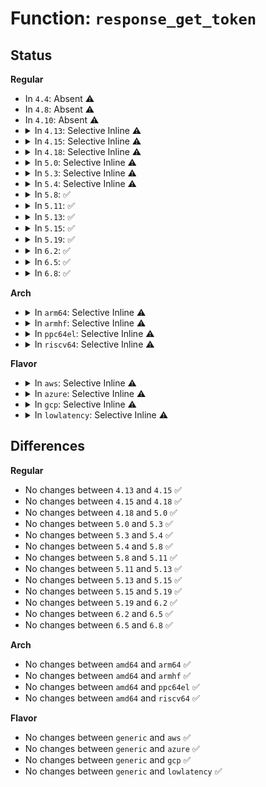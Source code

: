 # Function: <code>response_get_token</code>

## Status
<b>Regular</b>
<ul>
<li>
In <code>4.4</code>: Absent ⚠️
</li>
<li>
In <code>4.8</code>: Absent ⚠️
</li>
<li>
In <code>4.10</code>: Absent ⚠️
</li>
<li>
<details>
<summary>In <code>4.13</code>: Selective Inline ⚠️</summary>

```c
const struct opal_resp_tok *response_get_token(const struct parsed_resp *resp, int n);
```

**Collision:** Unique Static

**Inline:** Selective

**Transformation:** False

**Instances:**

```
In block/sed-opal.c (ffffffff8145b040)
Location: block/sed-opal.c:675
Inline: True
Direct callers:
  - block/sed-opal.c:parse_and_check_status
  - block/sed-opal.c:parse_and_check_status
  - block/sed-opal.c:parse_and_check_status
```
**Symbols:**

```
ffffffff8145b040-ffffffff8145b0b9: response_get_token (STB_LOCAL)
```
</details>
</li>
<li>
<details>
<summary>In <code>4.15</code>: Selective Inline ⚠️</summary>

```c
const struct opal_resp_tok *response_get_token(const struct parsed_resp *resp, int n);
```

**Collision:** Unique Static

**Inline:** Selective

**Transformation:** False

**Instances:**

```
In block/sed-opal.c (ffffffff81486e10)
Location: block/sed-opal.c:687
Inline: True
Direct callers:
  - block/sed-opal.c:parse_and_check_status
  - block/sed-opal.c:parse_and_check_status
  - block/sed-opal.c:parse_and_check_status
```
**Symbols:**

```
ffffffff81486e10-ffffffff81486e89: response_get_token (STB_LOCAL)
```
</details>
</li>
<li>
<details>
<summary>In <code>4.18</code>: Selective Inline ⚠️</summary>

```c
const struct opal_resp_tok *response_get_token(const struct parsed_resp *resp, int n);
```

**Collision:** Unique Static

**Inline:** Selective

**Transformation:** False

**Instances:**

```
In block/sed-opal.c (ffffffff814bbd60)
Location: block/sed-opal.c:684
Inline: True
Direct callers:
  - block/sed-opal.c:parse_and_check_status
  - block/sed-opal.c:parse_and_check_status
  - block/sed-opal.c:parse_and_check_status
```
**Symbols:**

```
ffffffff814bbd60-ffffffff814bbddb: response_get_token (STB_LOCAL)
```
</details>
</li>
<li>
<details>
<summary>In <code>5.0</code>: Selective Inline ⚠️</summary>

```c
const struct opal_resp_tok *response_get_token(const struct parsed_resp *resp, int n);
```

**Collision:** Unique Static

**Inline:** Selective

**Transformation:** False

**Instances:**

```
In block/sed-opal.c (ffffffff814d0120)
Location: block/sed-opal.c:684
Inline: True
Direct callers:
  - block/sed-opal.c:parse_and_check_status
  - block/sed-opal.c:parse_and_check_status
  - block/sed-opal.c:parse_and_check_status
```
**Symbols:**

```
ffffffff814d0120-ffffffff814d019b: response_get_token (STB_LOCAL)
```
</details>
</li>
<li>
<details>
<summary>In <code>5.3</code>: Selective Inline ⚠️</summary>

```c
const struct opal_resp_tok *response_get_token(const struct parsed_resp *resp, int n);
```

**Collision:** Unique Static

**Inline:** Selective

**Transformation:** False

**Instances:**

```
In block/sed-opal.c (ffffffff814fe910)
Location: block/sed-opal.c:726
Inline: True
Direct callers:
  - block/sed-opal.c:parse_and_check_status
  - block/sed-opal.c:parse_and_check_status
  - block/sed-opal.c:parse_and_check_status
  - block/sed-opal.c:response_get_u64
```
**Symbols:**

```
ffffffff814fe910-ffffffff814fe9ac: response_get_token (STB_LOCAL)
```
</details>
</li>
<li>
<details>
<summary>In <code>5.4</code>: Selective Inline ⚠️</summary>

```c
const struct opal_resp_tok *response_get_token(const struct parsed_resp *resp, int n);
```

**Collision:** Unique Static

**Inline:** Selective

**Transformation:** False

**Instances:**

```
In block/sed-opal.c (ffffffff8151c860)
Location: block/sed-opal.c:728
Inline: True
Direct callers:
  - block/sed-opal.c:parse_and_check_status
  - block/sed-opal.c:parse_and_check_status
  - block/sed-opal.c:parse_and_check_status
  - block/sed-opal.c:response_get_u64
```
**Symbols:**

```
ffffffff8151c860-ffffffff8151c8fc: response_get_token (STB_LOCAL)
```
</details>
</li>
<li>
<details>
<summary>In <code>5.8</code>: ✅</summary>

```c
const struct opal_resp_tok *response_get_token(const struct parsed_resp *resp, int n);
```

**Collision:** Unique Static

**Inline:** No

**Transformation:** False

**Instances:**

```
In block/sed-opal.c (ffffffff8157c6c0)
Location: block/sed-opal.c:730
Inline: False
Direct callers:
  - block/sed-opal.c:response_status
  - block/sed-opal.c:response_status
  - block/sed-opal.c:response_status
  - block/sed-opal.c:response_get_u64
  - block/sed-opal.c:response_get_string
```
**Symbols:**

```
ffffffff8157c6c0-ffffffff8157c75c: response_get_token (STB_LOCAL)
```
</details>
</li>
<li>
<details>
<summary>In <code>5.11</code>: ✅</summary>

```c
const struct opal_resp_tok *response_get_token(const struct parsed_resp *resp, int n);
```

**Collision:** Unique Static

**Inline:** No

**Transformation:** False

**Instances:**

```
In block/sed-opal.c (ffffffff81599700)
Location: block/sed-opal.c:730
Inline: False
Direct callers:
  - block/sed-opal.c:response_status
  - block/sed-opal.c:response_status
  - block/sed-opal.c:response_status
  - block/sed-opal.c:response_get_u64
  - block/sed-opal.c:response_get_string
```
**Symbols:**

```
ffffffff81599700-ffffffff8159979c: response_get_token (STB_LOCAL)
```
</details>
</li>
<li>
<details>
<summary>In <code>5.13</code>: ✅</summary>

```c
const struct opal_resp_tok *response_get_token(const struct parsed_resp *resp, int n);
```

**Collision:** Unique Static

**Inline:** No

**Transformation:** False

**Instances:**

```
In block/sed-opal.c (ffffffff815a0450)
Location: block/sed-opal.c:730
Inline: False
Direct callers:
  - block/sed-opal.c:parse_and_check_status
  - block/sed-opal.c:parse_and_check_status
  - block/sed-opal.c:parse_and_check_status
  - block/sed-opal.c:response_get_u64
  - block/sed-opal.c:response_get_string
```
**Symbols:**

```
ffffffff815a0450-ffffffff815a04ec: response_get_token (STB_LOCAL)
```
</details>
</li>
<li>
<details>
<summary>In <code>5.15</code>: ✅</summary>

```c
const struct opal_resp_tok *response_get_token(const struct parsed_resp *resp, int n);
```

**Collision:** Unique Static

**Inline:** No

**Transformation:** False

**Instances:**

```
In block/sed-opal.c (ffffffff81608c70)
Location: block/sed-opal.c:730
Inline: False
Direct callers:
  - block/sed-opal.c:parse_and_check_status
  - block/sed-opal.c:parse_and_check_status
  - block/sed-opal.c:parse_and_check_status
  - block/sed-opal.c:response_get_u64
  - block/sed-opal.c:response_get_string
```
**Symbols:**

```
ffffffff81608c70-ffffffff81608d03: response_get_token (STB_LOCAL)
```
</details>
</li>
<li>
<details>
<summary>In <code>5.19</code>: ✅</summary>

```c
const struct opal_resp_tok *response_get_token(const struct parsed_resp *resp, int n);
```

**Collision:** Unique Static

**Inline:** No

**Transformation:** False

**Instances:**

```
In block/sed-opal.c (ffffffff816bca50)
Location: block/sed-opal.c:730
Inline: False
Direct callers:
  - block/sed-opal.c:parse_and_check_status
  - block/sed-opal.c:parse_and_check_status
  - block/sed-opal.c:parse_and_check_status
  - block/sed-opal.c:response_get_u64
  - block/sed-opal.c:response_get_string
```
**Symbols:**

```
ffffffff816bca50-ffffffff816bcae6: response_get_token (STB_LOCAL)
```
</details>
</li>
<li>
<details>
<summary>In <code>6.2</code>: ✅</summary>

```c
const struct opal_resp_tok *response_get_token(const struct parsed_resp *resp, int n);
```

**Collision:** Unique Static

**Inline:** No

**Transformation:** False

**Instances:**

```
In block/sed-opal.c (ffffffff8177d4b0)
Location: block/sed-opal.c:770
Inline: False
Direct callers:
  - block/sed-opal.c:parse_and_check_status
  - block/sed-opal.c:parse_and_check_status
  - block/sed-opal.c:parse_and_check_status
  - block/sed-opal.c:response_get_u64
  - block/sed-opal.c:response_get_string
```
**Symbols:**

```
ffffffff8177d4b0-ffffffff8177d546: response_get_token (STB_LOCAL)
```
</details>
</li>
<li>
<details>
<summary>In <code>6.5</code>: ✅</summary>

```c
const struct opal_resp_tok *response_get_token(const struct parsed_resp *resp, int n);
```

**Collision:** Unique Static

**Inline:** No

**Transformation:** False

**Instances:**

```
In block/sed-opal.c (ffffffff817bcf20)
Location: block/sed-opal.c:778
Inline: False
Direct callers:
  - block/sed-opal.c:response_get_column
  - block/sed-opal.c:response_get_column
  - block/sed-opal.c:parse_and_check_status
  - block/sed-opal.c:parse_and_check_status
  - block/sed-opal.c:parse_and_check_status
  - block/sed-opal.c:response_get_u64
  - block/sed-opal.c:response_get_string
```
**Symbols:**

```
ffffffff817bcf20-ffffffff817bcfe9: response_get_token (STB_LOCAL)
```
</details>
</li>
<li>
<details>
<summary>In <code>6.8</code>: ✅</summary>

```c
const struct opal_resp_tok *response_get_token(const struct parsed_resp *resp, int n);
```

**Collision:** Unique Static

**Inline:** No

**Transformation:** False

**Instances:**

```
In block/sed-opal.c (ffffffff818015e0)
Location: block/sed-opal.c:891
Inline: False
Direct callers:
  - block/sed-opal.c:response_get_column
  - block/sed-opal.c:response_get_column
  - block/sed-opal.c:parse_and_check_status
  - block/sed-opal.c:parse_and_check_status
  - block/sed-opal.c:parse_and_check_status
  - block/sed-opal.c:response_get_u64
  - block/sed-opal.c:response_get_string
```
**Symbols:**

```
ffffffff818015e0-ffffffff818016a9: response_get_token (STB_LOCAL)
```
</details>
</li>
</ul>
<b>Arch</b>
<ul>
<li>
<details>
<summary>In <code>arm64</code>: Selective Inline ⚠️</summary>

```c
const struct opal_resp_tok *response_get_token(const struct parsed_resp *resp, int n);
```

**Collision:** Unique Static

**Inline:** Selective

**Transformation:** False

**Instances:**

```
In block/sed-opal.c (ffff800010625328)
Location: block/sed-opal.c:728
Inline: True
Direct callers:
  - block/sed-opal.c:parse_and_check_status
  - block/sed-opal.c:parse_and_check_status
  - block/sed-opal.c:parse_and_check_status
  - block/sed-opal.c:response_get_u64
```
**Symbols:**

```
ffff800010625328-ffff800010625414: response_get_token (STB_LOCAL)
```
</details>
</li>
<li>
<details>
<summary>In <code>armhf</code>: Selective Inline ⚠️</summary>

```c
const struct opal_resp_tok *response_get_token(const struct parsed_resp *resp, int n);
```

**Collision:** Unique Static

**Inline:** Selective

**Transformation:** False

**Instances:**

```
In block/sed-opal.c (c07ccd90)
Location: block/sed-opal.c:728
Inline: True
Direct callers:
  - block/sed-opal.c:parse_and_check_status
  - block/sed-opal.c:parse_and_check_status
  - block/sed-opal.c:parse_and_check_status
  - block/sed-opal.c:response_get_u64
```
**Symbols:**

```
c07ccd90-c07cce78: response_get_token (STB_LOCAL)
```
</details>
</li>
<li>
<details>
<summary>In <code>ppc64el</code>: Selective Inline ⚠️</summary>

```c
const struct opal_resp_tok *response_get_token(const struct parsed_resp *resp, int n);
```

**Collision:** Unique Static

**Inline:** Selective

**Transformation:** False

**Instances:**

```
In block/sed-opal.c (c0000000007c6000)
Location: block/sed-opal.c:728
Inline: True
Direct callers:
  - block/sed-opal.c:parse_and_check_status
  - block/sed-opal.c:parse_and_check_status
  - block/sed-opal.c:parse_and_check_status
  - block/sed-opal.c:response_get_u64
```
**Symbols:**

```
c0000000007c6000-c0000000007c6120: response_get_token (STB_LOCAL)
```
</details>
</li>
<li>
<details>
<summary>In <code>riscv64</code>: Selective Inline ⚠️</summary>

```c
const struct opal_resp_tok *response_get_token(const struct parsed_resp *resp, int n);
```

**Collision:** Unique Static

**Inline:** Selective

**Transformation:** False

**Instances:**

```
In block/sed-opal.c (ffffffe000456592)
Location: block/sed-opal.c:728
Inline: True
Direct callers:
  - block/sed-opal.c:parse_and_check_status
  - block/sed-opal.c:parse_and_check_status
  - block/sed-opal.c:parse_and_check_status
  - block/sed-opal.c:response_get_u64
```
**Symbols:**

```
ffffffe000456592-ffffffe000456656: response_get_token (STB_LOCAL)
```
</details>
</li>
</ul>
<b>Flavor</b>
<ul>
<li>
<details>
<summary>In <code>aws</code>: Selective Inline ⚠️</summary>

```c
const struct opal_resp_tok *response_get_token(const struct parsed_resp *resp, int n);
```

**Collision:** Unique Static

**Inline:** Selective

**Transformation:** False

**Instances:**

```
In block/sed-opal.c (ffffffff81514e40)
Location: block/sed-opal.c:728
Inline: True
Direct callers:
  - block/sed-opal.c:parse_and_check_status
  - block/sed-opal.c:parse_and_check_status
  - block/sed-opal.c:parse_and_check_status
  - block/sed-opal.c:response_get_u64
```
**Symbols:**

```
ffffffff81514e40-ffffffff81514edc: response_get_token (STB_LOCAL)
```
</details>
</li>
<li>
<details>
<summary>In <code>azure</code>: Selective Inline ⚠️</summary>

```c
const struct opal_resp_tok *response_get_token(const struct parsed_resp *resp, int n);
```

**Collision:** Unique Static

**Inline:** Selective

**Transformation:** False

**Instances:**

```
In block/sed-opal.c (ffffffff81505150)
Location: block/sed-opal.c:728
Inline: True
Direct callers:
  - block/sed-opal.c:parse_and_check_status
  - block/sed-opal.c:parse_and_check_status
  - block/sed-opal.c:parse_and_check_status
  - block/sed-opal.c:response_get_u64
```
**Symbols:**

```
ffffffff81505150-ffffffff815051ec: response_get_token (STB_LOCAL)
```
</details>
</li>
<li>
<details>
<summary>In <code>gcp</code>: Selective Inline ⚠️</summary>

```c
const struct opal_resp_tok *response_get_token(const struct parsed_resp *resp, int n);
```

**Collision:** Unique Static

**Inline:** Selective

**Transformation:** False

**Instances:**

```
In block/sed-opal.c (ffffffff81510ed0)
Location: block/sed-opal.c:728
Inline: True
Direct callers:
  - block/sed-opal.c:parse_and_check_status
  - block/sed-opal.c:parse_and_check_status
  - block/sed-opal.c:parse_and_check_status
  - block/sed-opal.c:response_get_u64
```
**Symbols:**

```
ffffffff81510ed0-ffffffff81510f6c: response_get_token (STB_LOCAL)
```
</details>
</li>
<li>
<details>
<summary>In <code>lowlatency</code>: Selective Inline ⚠️</summary>

```c
const struct opal_resp_tok *response_get_token(const struct parsed_resp *resp, int n);
```

**Collision:** Unique Static

**Inline:** Selective

**Transformation:** False

**Instances:**

```
In block/sed-opal.c (ffffffff8152a690)
Location: block/sed-opal.c:728
Inline: True
Direct callers:
  - block/sed-opal.c:parse_and_check_status
  - block/sed-opal.c:parse_and_check_status
  - block/sed-opal.c:parse_and_check_status
  - block/sed-opal.c:response_get_u64
```
**Symbols:**

```
ffffffff8152a690-ffffffff8152a72c: response_get_token (STB_LOCAL)
```
</details>
</li>
</ul>

## Differences
<b>Regular</b>
<ul>
<li>
No changes between <code>4.13</code> and <code>4.15</code> ✅
</li>
<li>
No changes between <code>4.15</code> and <code>4.18</code> ✅
</li>
<li>
No changes between <code>4.18</code> and <code>5.0</code> ✅
</li>
<li>
No changes between <code>5.0</code> and <code>5.3</code> ✅
</li>
<li>
No changes between <code>5.3</code> and <code>5.4</code> ✅
</li>
<li>
No changes between <code>5.4</code> and <code>5.8</code> ✅
</li>
<li>
No changes between <code>5.8</code> and <code>5.11</code> ✅
</li>
<li>
No changes between <code>5.11</code> and <code>5.13</code> ✅
</li>
<li>
No changes between <code>5.13</code> and <code>5.15</code> ✅
</li>
<li>
No changes between <code>5.15</code> and <code>5.19</code> ✅
</li>
<li>
No changes between <code>5.19</code> and <code>6.2</code> ✅
</li>
<li>
No changes between <code>6.2</code> and <code>6.5</code> ✅
</li>
<li>
No changes between <code>6.5</code> and <code>6.8</code> ✅
</li>
</ul>
<b>Arch</b>
<ul>
<li>
No changes between <code>amd64</code> and <code>arm64</code> ✅
</li>
<li>
No changes between <code>amd64</code> and <code>armhf</code> ✅
</li>
<li>
No changes between <code>amd64</code> and <code>ppc64el</code> ✅
</li>
<li>
No changes between <code>amd64</code> and <code>riscv64</code> ✅
</li>
</ul>
<b>Flavor</b>
<ul>
<li>
No changes between <code>generic</code> and <code>aws</code> ✅
</li>
<li>
No changes between <code>generic</code> and <code>azure</code> ✅
</li>
<li>
No changes between <code>generic</code> and <code>gcp</code> ✅
</li>
<li>
No changes between <code>generic</code> and <code>lowlatency</code> ✅
</li>
</ul>
